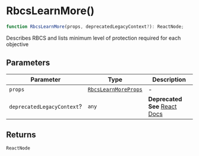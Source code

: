 # RbcsLearnMore()

```ts
function RbcsLearnMore(props, deprecatedLegacyContext?): ReactNode;
```

Describes RBCS and lists minimum level of protection required for each objective

## Parameters

| Parameter                  | Type                                                        | Description                                                                                                                       |
| -------------------------- | ----------------------------------------------------------- | --------------------------------------------------------------------------------------------------------------------------------- |
| `props`                    | [`RbcsLearnMoreProps`](../interfaces/RbcsLearnMoreProps.md) | -                                                                                                                                 |
| `deprecatedLegacyContext`? | `any`                                                       | **Deprecated** **See** [React Docs](https://legacy.reactjs.org/docs/legacy-context.html#referencing-context-in-lifecycle-methods) |

## Returns

`ReactNode`
